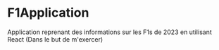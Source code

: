 # F1Application
Application reprenant des informations sur les F1s de 2023 en utilisant React (Dans le but de m'exercer)
